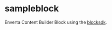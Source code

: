 # sampleblock
Enverta Content Builder Block using the [blocksdk](https://github.com/salesforce-marketingcloud/blocksdk).

